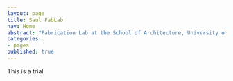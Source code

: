 ```yaml
---
layout: page
title: Saul FabLab
nav: Home
abstract: "Fabrication Lab at the School of Architecture, University of Limerick, Ireland"
categories:
- pages
published: true
---
```


This is a trial